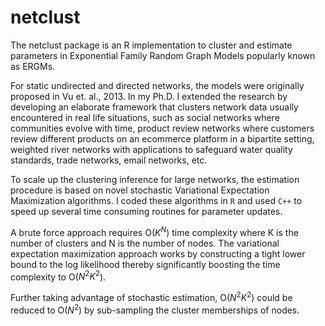# netclust
The netclust package is an R implementation to cluster and estimate parameters in Exponential Family Random Graph Models popularly known as ERGMs.

For static undirected and directed networks, the models were originally proposed in Vu et. al., 2013. In my Ph.D. I extended the research by developing an elaborate framework that clusters network data usually encountered in real life situations, such as social networks where communities evolve with time, product review networks where customers review different products on an ecommerce platform in a bipartite setting, weighted river networks with applications to safeguard water quality standards, trade networks, email networks, etc.

To scale up the clustering inference for large networks, the estimation procedure is based on novel stochastic Variational Expectation Maximization algorithms. I coded these algorithms in `R` and used `C++` to speed up several time consuming routines for parameter updates.

A brute force approach requires O($K^N$) time complexity where K is the number of clusters and N is the number of nodes. The variational expectation maximization approach works by constructing a tight lower bound to the log likelihood thereby significantly boosting the time complexity to O($N^2K^2$).

Further taking advantage of stochastic estimation, O($N^2K^2$) could be reduced to O($N^2$) by sub-sampling the cluster memberships of nodes.
